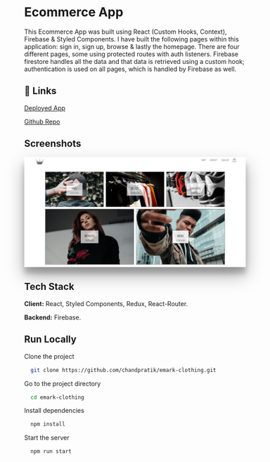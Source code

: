 # Ecommerce App

This Ecommerce App was built using React (Custom Hooks, Context), Firebase & Styled Components. I have built the following pages within this application: sign in, sign up, browse & lastly the homepage. There are four different pages, some using protected routes with auth listeners. Firebase firestore handles all the data and that data is retrieved using a custom hook; authentication is used on all pages, which is handled by Firebase as well.

## 🔗 Links

[Deployed App](https://clothing-ecom.netlify.app/)

[Github Repo](https://github.com/chandpratik/netflix-clone)

## Screenshots

<img src="./src/images/ss.png" style="box-shadow: 0 19px 38px rgba(0,0,0,0.30), 0 15px 12px rgba(0,0,0,0.22);" />

## Tech Stack

**Client:** React, Styled Components, Redux, React-Router.

**Backend:** Firebase.

## Run Locally

Clone the project

```bash
  git clone https://github.com/chandpratik/emark-clothing.git
```

Go to the project directory

```bash
  cd emark-clothing
```

Install dependencies

```bash
  npm install
```

Start the server

```bash
  npm run start
```
